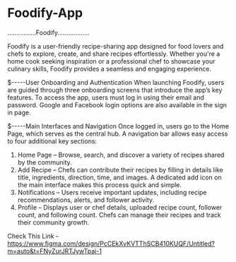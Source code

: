 # Foodify-App
................Foodify.................. 

Foodify is a user-friendly recipe-sharing app designed for food lovers and chefs to explore, create, and share recipes effortlessly. Whether you're a home cook seeking inspiration or a professional chef to showcase your culinary skills, Foodify provides a seamless and engaging experience.

$-----User Onboarding and Authentication
When launching Foodify, users are guided through three onboarding screens that introduce the app’s key features. To access the app, users must log in using their email and password. Google and Facebook login options are also available in the sign in page.

$-----Main Interfaces and Navigation
Once logged in, users go to the Home Page, which serves as the central hub. A navigation bar allows easy access to four additional key sections:

1.	Home Page – Browse, search, and discover a variety of recipes shared by the community.
2.	Add Recipe – Chefs can contribute their recipes by filling in details like title, ingredients, direction, time, and images. A dedicated add icon on the main interface makes this process quick and simple.
3.	Notifications – Users receive important updates, including recipe recommendations, alerts, and follower activity.
4.	Profile – Displays user or chef details, uploaded recipe count, follower count, and following count. Chefs can manage their recipes and track their community growth.

Check This Link - https://www.figma.com/design/PcCEkXvKVTThSCB410KUQF/Untitled?m=auto&t=FNyZurJRTJywTpaj-1
